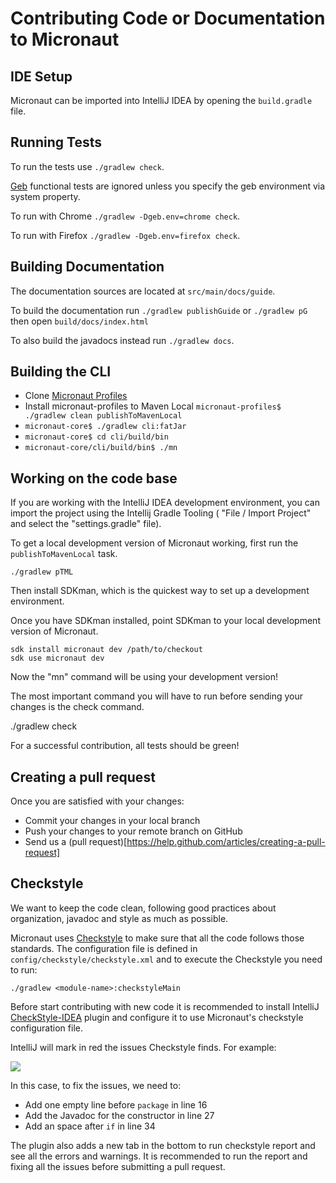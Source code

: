 # Contributing Code or Documentation to Micronaut

## IDE Setup

Micronaut can be imported into IntelliJ IDEA by opening the `build.gradle` file.

## Running Tests

To run the tests use `./gradlew check`. 

[Geb](http://gebish.org) functional tests are ignored unless you specify the geb environment via system property. 

To run with Chrome `./gradlew -Dgeb.env=chrome check`.

To run with Firefox `./gradlew -Dgeb.env=firefox check`.

## Building Documentation

The documentation sources are located at `src/main/docs/guide`.

To build the documentation run `./gradlew publishGuide` or `./gradlew pG` then open `build/docs/index.html`  

To also build the javadocs instead run `./gradlew docs`.

## Building the CLI

- Clone [Micronaut Profiles](https://github.com/micronaut-projects/micronaut-profiles)
- Install micronaut-profiles to Maven Local `micronaut-profiles$ ./gradlew clean publishToMavenLocal`
- `micronaut-core$ ./gradlew cli:fatJar`
- `micronaut-core$ cd cli/build/bin`
- `micronaut-core/cli/build/bin$ ./mn`


## Working on the code base

If you are working with the IntelliJ IDEA development environment, you can import the project using the Intellij Gradle Tooling ( "File / Import Project" and select the "settings.gradle" file).

To get a local development version of Micronaut working, first run the `publishToMavenLocal` task.

```
./gradlew pTML
```

Then install SDKman, which is the quickest way to set up a development environment.

Once you have SDKman installed, point SDKman to your local development version of Micronaut.

```
sdk install micronaut dev /path/to/checkout
sdk use micronaut dev
```

Now the "mn" command will be using your development version!

The most important command you will have to run before sending your changes is the check command.

./gradlew check

For a successful contribution, all tests should be green!

## Creating a pull request

Once you are satisfied with your changes:

- Commit your changes in your local branch
- Push your changes to your remote branch on GitHub
- Send us a (pull request)[https://help.github.com/articles/creating-a-pull-request]

## Checkstyle

We want to keep the code clean, following good practices about organization, javadoc and style as much as possible. 

Micronaut uses [Checkstyle](http://checkstyle.sourceforge.net/) to make sure that all the code follows those standards. The configuration file is defined in `config/checkstyle/checkstyle.xml` and to execute the Checkstyle you
need to run:
 
```
./gradlew <module-name>:checkstyleMain
```

Before start contributing with new code it is recommended to install IntelliJ [CheckStyle-IDEA](https://plugins.jetbrains.com/plugin/1065-checkstyle-idea) plugin and configure it to use Micronaut's checkstyle configuration file.
  
IntelliJ will mark in red the issues Checkstyle finds. For example:

![](https://github.com/micronaut-projects/micronaut-core/raw/master/src/main/docs/resources/img/checkstyle-issue.png)

In this case, to fix the issues, we need to:

- Add one empty line before `package` in line 16
- Add the Javadoc for the constructor in line 27
- Add an space after `if` in line 34

The plugin also adds a new tab in the bottom to run checkstyle report and see all the errors and warnings. It is recommended
to run the report and fixing all the issues before submitting a pull request.
